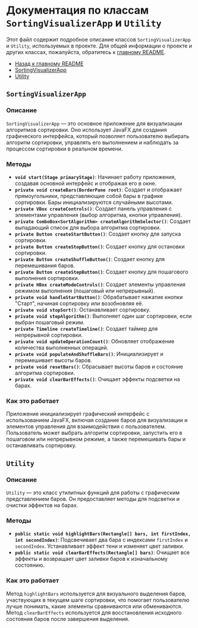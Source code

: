 # Документация по классам `SortingVisualizerApp` и `Utility`

Этот файл содержит подробное описание классов `SortingVisualizerApp` и `Utility`, используемых в проекте. Для общей информации о проекте и других классах, пожалуйста, обратитесь к [главному README](../../README.md).

- [Назад к главному README](../../../../../README.md)
- [SortingVisualizerApp](#sortingvisualizerapp)
- [Utility](#utility)

## `SortingVisualizerApp`

### Описание

`SortingVisualizerApp` — это основное приложение для визуализации алгоритмов сортировки. Оно использует JavaFX для создания графического интерфейса, который позволяет пользователю выбирать алгоритм сортировки, управлять его выполнением и наблюдать за процессом сортировки в реальном времени.

### Методы

- **`void start(Stage primaryStage)`**: Начинает работу приложения, создавая основной интерфейс и отображая его в окне.
- **`private void createBars(BorderPane root)`**: Создает и отображает прямоугольники, представляющие собой бары в графике сортировки. Бары инициализируются случайными высотами.
- **`private VBox createControls()`**: Создает панель управления с элементами управления (выбор алгоритма, кнопки управления).
- **`private ComboBox<SortAlgorithm> createAlgorithmSelector()`**: Создает выпадающий список для выбора алгоритма сортировки.
- **`private Button createStartButton()`**: Создает кнопку для запуска сортировки.
- **`private Button createStopButton()`**: Создает кнопку для остановки сортировки.
- **`private Button createShuffleButton()`**: Создает кнопку для перемешивания баров.
- **`private Button createStepButton()`**: Создает кнопку для пошагового выполнения сортировки.
- **`private HBox createModeControls()`**: Создает элементы управления режимом выполнения (пошаговый или непрерывный).
- **`private void handleStartButton()`**: Обрабатывает нажатие кнопки "Старт", начиная сортировку или возобновляя её.
- **`private void stopSort()`**: Останавливает сортировку.
- **`private void stepAlgorithm()`**: Выполняет один шаг сортировки, если выбран пошаговый режим.
- **`private Timeline createTimeline()`**: Создает таймер для непрерывной сортировки.
- **`private void updateOperationCount()`**: Обновляет отображение количества выполненных операций.
- **`private void populateAndShuffleBars()`**: Инициализирует и перемешивает высоты баров.
- **`private void resetBars()`**: Сбрасывает высоты баров и состояние алгоритма сортировки.
- **`private void clearBarEffects()`**: Очищает эффекты подсветки на барах.

### Как это работает

Приложение инициализирует графический интерфейс с использованием JavaFX, включая создание баров для визуализации и элементов управления для взаимодействия с пользователем. Пользователь может выбрать алгоритм сортировки, запустить его в пошаговом или непрерывном режиме, а также перемешивать бары и останавливать сортировку.

## `Utility`

### Описание

`Utility` — это класс утилитных функций для работы с графическим представлением баров. Он предоставляет методы для подсветки и очистки эффектов на барах.

### Методы

- **`public static void highlightBars(Rectangle[] bars, int firstIndex, int secondIndex)`**: Подсвечивает два бара с индексами `firstIndex` и `secondIndex`. Устанавливает эффект тени и изменяет цвет заливки.
- **`public static void clearBarEffects(Rectangle[] bars)`**: Очищает все эффекты и возвращает цвет заливки баров к изначальному состоянию.

### Как это работает

Метод `highlightBars` используется для визуального выделения баров, участвующих в текущем шаге сортировки, что помогает пользователю лучше понимать, какие элементы сравниваются или обмениваются. Метод `clearBarEffects` используется для восстановления исходного состояния баров после завершения выделения.

